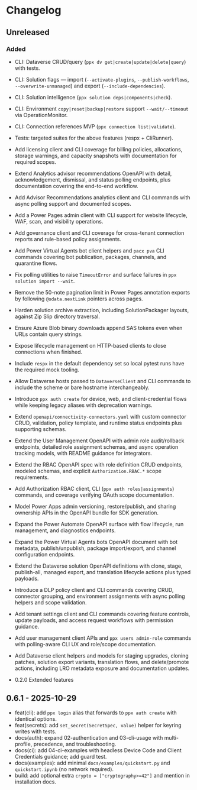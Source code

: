 # Changelog

## Unreleased

### Added
- CLI: Dataverse CRUD/query (`ppx dv get|create|update|delete|query`) with tests.
- CLI: Solution flags — import (`--activate-plugins`, `--publish-workflows`, `--overwrite-unmanaged`) and export (`--include-dependencies`).
- CLI: Solution intelligence (`ppx solution deps|components|check`).
- CLI: Environment `copy|reset|backup|restore` support `--wait/--timeout` via OperationMonitor.
- CLI: Connection references MVP (`ppx connection list|validate`).
- Tests: targeted suites for the above features (respx + CliRunner).

- Add licensing client and CLI coverage for billing policies, allocations, storage warnings,
  and capacity snapshots with documentation for required scopes.
- Extend Analytics advisor recommendations OpenAPI with detail, acknowledgement, dismissal, and status polling endpoints, plus documentation covering the end-to-end workflow.
- Add Advisor Recommendations analytics client and CLI commands with async polling support and documented scopes.
- Add a Power Pages admin client with CLI support for website lifecycle, WAF, scan, and visibility operations.
- Add governance client and CLI coverage for cross-tenant connection reports and rule-based policy assignments.
- Add Power Virtual Agents bot client helpers and `pacx pva` CLI commands covering bot publication, packages, channels, and quarantine flows.
- Fix polling utilities to raise `TimeoutError` and surface failures in `ppx solution import --wait`.
- Remove the 50-note pagination limit in Power Pages annotation exports by following `@odata.nextLink` pointers across pages.
- Harden solution archive extraction, including SolutionPackager layouts, against Zip Slip directory traversal.
- Ensure Azure Blob binary downloads append SAS tokens even when URLs contain query strings.
- Expose lifecycle management on HTTP-based clients to close connections when finished.
- Include `respx` in the default dependency set so local pytest runs have the required mock tooling.
- Allow Dataverse hosts passed to `DataverseClient` and CLI commands to include the scheme or bare hostname interchangeably.
- Introduce `ppx auth create` for device, web, and client-credential flows while keeping legacy aliases with deprecation warnings.
- Extend `openapi/connectivity-connectors.yaml` with custom connector CRUD, validation, policy template, and runtime status endpoints plus supporting schemas.
- Extend the User Management OpenAPI with admin role audit/rollback endpoints, detailed role assignment schemas, and async operation tracking models, with README guidance for integrators.
- Extend the RBAC OpenAPI spec with role definition CRUD endpoints, modeled
  schemas, and explicit `Authorization.RBAC.*` scope requirements.
- Add Authorization RBAC client, CLI (`ppx auth roles|assignments`) commands,
  and coverage verifying OAuth scope documentation.
- Model Power Apps admin versioning, restore/publish, and sharing ownership APIs in the OpenAPI bundle for SDK generation.
- Expand the Power Automate OpenAPI surface with flow lifecycle, run management, and diagnostics endpoints.
- Expand the Power Virtual Agents bots OpenAPI document with bot metadata, publish/unpublish, package import/export, and channel configuration endpoints.
- Extend the Dataverse solution OpenAPI definitions with clone, stage, publish-all, managed export, and translation lifecycle actions plus typed payloads.
- Introduce a DLP policy client and CLI commands covering CRUD, connector grouping, and environment assignments with async polling helpers and scope validation.
- Add tenant settings client and CLI commands covering feature controls, update payloads, and access request workflows with permission guidance.
- Add user management client APIs and `ppx users admin-role` commands with polling-aware CLI UX and role/scope documentation.
- Add Dataverse client helpers and models for staging upgrades, cloning patches, solution export variants, translation flows, and delete/promote actions, including LRO metadata exposure and documentation updates.

- 0.2.0 Extended features

## 0.6.1 - 2025-10-29

- feat(cli): add `ppx login` alias that forwards to `ppx auth create` with identical options.
- feat(secrets): add `set_secret(SecretSpec, value)` helper for keyring writes with tests.
- docs(auth): expand 02-authentication and 03-cli-usage with multi-profile, precedence, and troubleshooting.
- docs(ci): add 04-ci-examples with headless Device Code and Client Credentials guidance; add guard test.
- docs(examples): add minimal `docs/examples/quickstart.py` and `quickstart.ipynb` (no network required).
- build: add optional extra `crypto = ["cryptography>=42"]` and mention in installation docs.
